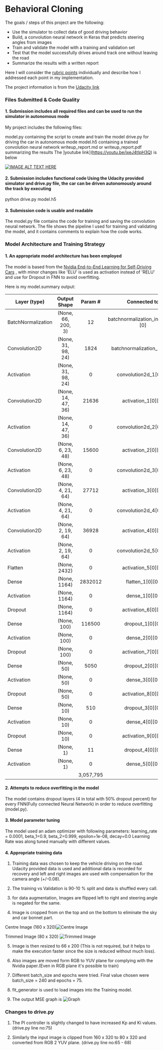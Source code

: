 
# Behavioral Cloning


The goals / steps of this project are the following:

 - Use the simulator to collect data of good driving behavior
 - Build, a convolution neural network in Keras that predicts steering angles from images
 - Train and validate the model with a training and validation set
 - Test that the model successfully drives around track one without leaving the road
 - Summarize the results with a written report
 
Here I will consider the [rubric points](https://review.udacity.com/#!/rubrics/432/view) individually and describe how I addressed each point in my implementation.

The project information is from the [Udacity link](https://github.com/udacity/CarND-Behavioral-Cloning-P3)

### Files Submitted & Code Quality

#### 1. Submission includes all required files and can be used to run the simulator in autonomous mode

My project includes the following files:

model.py containing the script to create and train the model
drive.py for driving the car in autonomous mode
model.h5 containing a trained convolution neural network
writeup_report.md or writeup_report.pdf summarizing the results
The ]youtube link](https://youtu.be/jxeJ4tIpH3Q) is below

[![IMAGE ALT TEXT HERE](http://img.youtube.com/vi/jxeJ4tIpH3Q/0.jpg)](https://www.youtube.com/watch?v=jxeJ4tIpH3Q)


#### 2. Submission includes functional code Using the Udacity provided simulator and drive.py file, the car can be driven autonomously around the track by executing

python drive.py model.h5

#### 3. Submission code is usable and readable

The model.py file contains the code for training and saving the convolution neural network. The file shows the pipeline I used for training and validating the model, and it contains comments to explain how the code works.

### Model Architecture and Training Strategy

#### 1. An appropriate model architecture has been employed

The model is based from the [Nvidia End-to-End Learning for Self-Driving Cars](https://images.nvidia.com/content/tegra/automotive/images/2016/solutions/pdf/end-to-end-dl-using-px.pdf) , with minor changes like 'ELU' is used as activation instead of 'RELU' and use for Dropout in FNN to avoid overfitting.

Here is my model.summary output:

|Layer (type)                     |Output Shape          |Param #     |Connected to                    |
|---------------------------------|:--------------------:|:----------:|:------------------------------:|
|BatchNormalization               |(None, 66, 200, 3)    |12          |batchnormalization_input_1[0][0]|
|Convolution2D                    |(None, 31, 98, 24)    |1824        |batchnormalization_1[0][0]      |
|Activation                       |(None, 31, 98, 24)    |0           |convolution2d_1[0][0]           |
|Convolution2D                    |(None, 14, 47, 36)    |21636       |activation_1[0][0]              |
|Activation                       |(None, 14, 47, 36)    |0           |convolution2d_2[0][0]           |
|Convolution2D                    |(None, 6, 23, 48)     |15600       |activation_2[0][0]              |
|Activation                       |(None, 6, 23, 48)     |0           |convolution2d_3[0][0]           |
|Convolution2D                    |(None, 4, 21, 64)     |27712       |activation_3[0][0]              |
|Activation                       |(None, 4, 21, 64)     |0           |convolution2d_4[0][0]           |
|Convolution2D                    |(None, 2, 19, 64)     |36928       |activation_4[0][0]              |
|Activation                       |(None, 2, 19, 64)     |0           |convolution2d_5[0][0]           |
|Flatten                          |(None, 2432)          |0           |activation_5[0][0]              |
|Dense                            |(None, 1164)          |2832012     |flatten_1[0][0]                 |
|Activation                       |(None, 1164)          |0           |dense_1[0][0]                   |
|Dropout                          |(None, 1164)          |0           |activation_6[0][0]              |
|Dense                            |(None, 100)           |116500      |dropout_1[0][0]                 |
|Activation                       |(None, 100)           |0           |dense_2[0][0]                   |
|Dropout                          |(None, 100)           |0           |activation_7[0][0]              |
|Dense                            |(None, 50)            |5050        |dropout_2[0][0]                 |
|Activation                       |(None, 50)            |0           |dense_3[0][0]                   |
|Dropout                          |(None, 50)            |0           |activation_8[0][0]              |
|Dense                            |(None, 10)            |510         |dropout_3[0][0]                 |
|Activation                       |(None, 10)            |0           |dense_4[0][0]                   |
|Dropout                          |(None, 10)            |0           |activation_9[0][0]              | 
|Dense                            |(None, 1)             |11          |dropout_4[0][0]                 |
|Activation                       |(None, 1)             |0           |dense_5[0][0]                   |
|                                 |                      |3,057,795   |                                |


#### 2. Attempts to reduce overfitting in the model

The model contains dropout layers (4 in total with 50% dropout percent) for every FNN(Fully connected Neural Network) in order to reduce overfitting (model.py).

#### 3. Model parameter tuning

The model used an adam optimizer with following parameters:
learning_rate = 0.0001, beta_1=0.9, beta_2=0.999, epsilon=1e-08, decay=0.0
Learning Rate was along tuned manually with different values.

#### 4. Appropriate training data

1. Training data was chosen to keep the vehicle driving on the road. Udacity provided data is used and additional data is recorded for recovery and left and right images are used with compensation for the camera angle (+/-0.08).

2. The training vs Validation is 90-10 % split and data is shuffled every call.

3. for data augmentation, Images are flipped left to right and steering angle is negated for the same.

4. Image is cropped from on the top and on the bottom to eliminate the sky and car bonnet part.

Centre Image (160 x 320)![Centre Image](./centre.jpg)

Trimmed Image (80 x 320) ![Trimmed Image](./centre_trimmed.png) 

5. Image is then resized to 66 x 200 (This is not required, but it helps to make the execution faster since the size is reduced without much loss).

6. Also images are moved form RGB to YUV plane for complying with the Nvidia paper.(Even in RGB plane it's possible to train)

7. Different batch_size and epochs were tried. Final value chosen were batch_size = 240 and epochs = 75.

8. fit_generator is used to load images into the Training model.

9. The output MSE graph is ![Graph](./30March2017_75_EPOCHS.png)

### Changes to drive.py

1. The PI controller is slightly changed to have increased Kp and Ki values. (drive.py line no:75)

2. Similarly the input image is clipped from 160 x 320 to 80 x 320 and converted from RGB 2 YUV plane. (drive.py line no:65 - 68)
